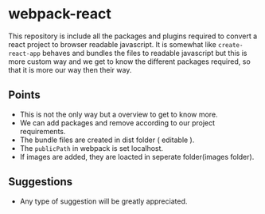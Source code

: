 # webpack-react

This repository is include all the packages and plugins required to convert a react project to browser readable javascript. It is somewhat like `create-react-app` behaves and bundles the files to readable javascript but this is more custom way and we get to know the different packages required, so that it is more our way then their way.

## Points

* This is not the only way but a overview to get to know more.
* We can add packages and remove according to our project requirements.
* The bundle files are created in dist folder ( editable ).
* The `publicPath` in webpack is set localhost.
* If images are added, they are loacted in seperate folder(images folder).

## Suggestions
* Any type of suggestion will be greatly appreciated.
